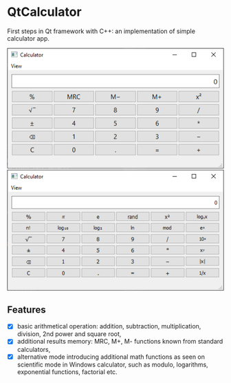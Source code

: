 # QtCalculator
First steps in Qt framework with C++: an implementation of simple calculator app.

![Calculator window screenshot – basic mode](https://github.com/kszapsza/QtCalculator/raw/master/calc_basic.png)
![Calculator window screenshot – scientific mode](https://github.com/kszapsza/QtCalculator/raw/master/calc_sci.png)

## Features
- [x] basic arithmetical operation: addition, subtraction, multiplication, division, 2nd power and square root,
- [x] additional results memory: MRC, M+, M- functions known from standard calculators,
- [x] alternative mode introducing additional math functions as seen on scientific mode in Windows calculator, such as
modulo, logarithms, exponential functions, factorial etc.